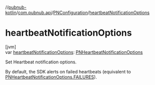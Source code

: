 //[pubnub-kotlin](../../../index.md)/[com.pubnub.api](../index.md)/[PNConfiguration](index.md)/[heartbeatNotificationOptions](heartbeat-notification-options.md)

# heartbeatNotificationOptions

[jvm]\
var [heartbeatNotificationOptions](heartbeat-notification-options.md): [PNHeartbeatNotificationOptions](../../com.pubnub.api.enums/-p-n-heartbeat-notification-options/index.md)

Set Heartbeat notification options.

By default, the SDK alerts on failed heartbeats (equivalent to [PNHeartbeatNotificationOptions.FAILURES](../../com.pubnub.api.enums/-p-n-heartbeat-notification-options/-f-a-i-l-u-r-e-s/index.md)).
